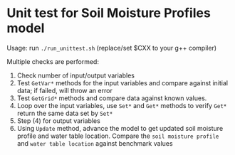# Unit test for Soil Moisture Profiles model
Usage: run `./run_unittest.sh` (replace/set $CXX to your g++ compiler)

Multiple checks are performed:
1. Check number of input/output variables
2. Test `GetVar*` methods for the input variables and compare against initial data; if failed, will throw an error
3. Test `GetGrid*` methods and compare data against known values.
4. Loop over the input variables, use `Set*` and `Get*` methods to verify `Get*` return the same data set by `Set*`
5. Step (4) for output variables
6. Using `Update` method, advance the model to get updated soil moisture profile and water table location. Compare the `soil moisture profile` and `water table location` against benchmark values
